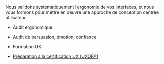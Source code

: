 Nous validons systématiquement l’ergonomie de vos interfaces, et nous vous formons pour mettre en oeuvre une approche de conception centrée utilisateur.

* Audit ergonomique

* Audit de persuasion, émotion, confiance

* Formation UX

* <a href=/fr/certification-ux/>Préparation à la certification UX (<acronym title='International Usability & User Experience Board'>UXQB®</acronym>)</a>